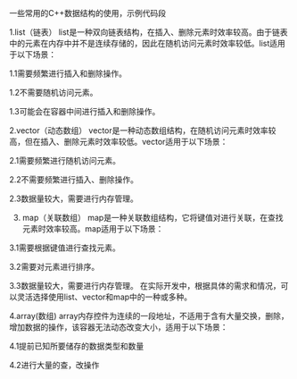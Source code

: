 一些常用的C++数据结构的使用，示例代码段

1.list（链表） list是一种双向链表结构，在插入、删除元素时效率较高。由于链表中的元素在内存中并不是连续存储的，因此在随机访问元素时效率较低。list适用于以下场景：

1.1需要频繁进行插入和删除操作。

1.2不需要随机访问元素。

1.3可能会在容器中间进行插入和删除操作。

2.vector（动态数组） vector是一种动态数组结构，在随机访问元素时效率较高，但在插入、删除元素时效率较低。vector适用于以下场景：

2.1需要频繁进行随机访问元素。

2.2不需要频繁进行插入、删除操作。

2.3数据量较大，需要进行内存管理。

3. map（关联数组） map是一种关联数组结构，它将键值对进行关联，在查找元素时效率较高。map适用于以下场景：

3.1需要根据键值进行查找元素。

3.2需要对元素进行排序。

3.3数据量较大，需要进行内存管理。 在实际开发中，根据具体的需求和情况，可以灵活选择使用list、vector和map中的一种或多种。

4.array(数组)  array内存控件为连续的一段地址，不适用于含有大量交换，删除，增加数据的操作，该容器无法动态改变大小，适用于以下场景：

4.1提前已知所要储存的数据类型和数量

4.2进行大量的查，改操作